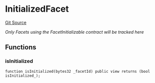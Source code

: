 # InitializedFacet
[Git Source](https://github.com-treasure/TreasureProject/spellcaster-facets/blob/e61aea147da628641c6f090a95c62cf081f729f5/src/utils/InitializedFacet.sol)

*Only Facets using the FacetInitializable contract will be tracked here*


## Functions
### isInitialized


```solidity
function isInitialized(bytes32 _facetId) public view returns (bool isInitialized_);
```

